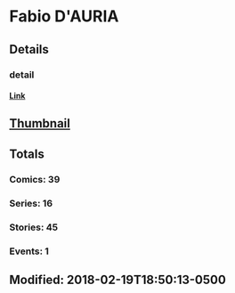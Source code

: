 # Fabio  D'AURIA 
## Details
### detail
#### [Link](http://marvel.com/comics/creators/10106/fabio_dauria?utm_campaign=apiRef&utm_source=225578a89fc76f3d20fbffda5d17a88d)
## [Thumbnail](http://i.annihil.us/u/prod/marvel/i/mg/6/60/4bb3d8241f467.jpg)
## Totals
### Comics: 39
### Series: 16
### Stories: 45
### Events: 1
## Modified: 2018-02-19T18:50:13-0500